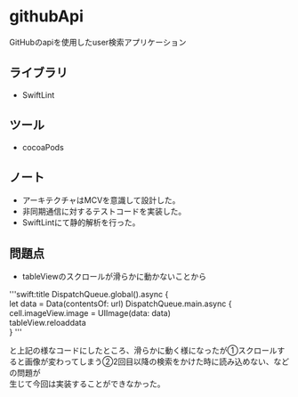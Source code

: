 # githubApi
GitHubのapiを使用したuser検索アプリケーション

## ライブラリ
* SwiftLint

## ツール
* cocoaPods

## ノート
* アーキテクチャはMCVを意識して設計した。
* 非同期通信に対するテストコードを実装した。
* SwiftLintにて静的解析を行った。

## 問題点
* tableViewのスクロールが滑らかに動かないことから

'''swift:title
DispatchQueue.global().async {  
let data = Data(contentsOf: url)
DispatchQueue.main.async {  
cell.imageView.image = UIImage(data: data)  
tableView.reloaddata  
}
'''

と上記の様なコードにしたところ、滑らかに動く様になったが①スクロールすると画像が変わってしまう②2回目以降の検索をかけた時に読み込めない、などの問題が  
生じて今回は実装することができなかった。


